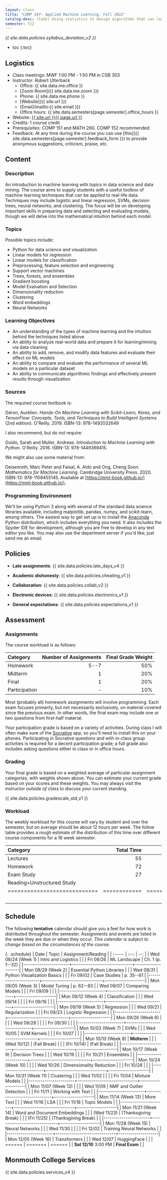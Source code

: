 ```yaml
---
layout: class
title: "COMP 347: Applied Machine Learning, Fall 2022"
catalog-desc: (todo) Using statistics to design algorithms that can learn from data.
semester: f22
---
```


*{{ site.data.policies.syllabus_deviation_v2 }}*

* toc
{:toc}

## Logistics

* Class meetings: MWF 1:00 PM - 1:50 PM in CSB 303
* Instructor: Robert Utterback
  * Office: {{ site.data.me.office }}
  * [Zoom Room]({{ site.data.me.zoom }})
  * Phone: {{ site.data.me.phone }}
  * [Website]({{ site.url }})
  * [Email](mailto:{{ site.email }})
  * Office hours: {{ site.data.semesters[page.semester].office_hours }}
* Website: <a href="{{ site.url }}{{ page.url }}">{{ site.url }}{{ page.url }}</a>
* Credits: 1 course credit
* Prerequisites: COMP 151 and MATH 260. COMP 152 recommended.
* Feedback: At any time during the course you can use
  [this]({{ site.data.semesters[page.semester].feedback_form }}) to provide
  anonymous suggestions, criticism, praise, etc.

## Content

### Description

An introduction to machine learning with topics in data science and
data mining. The course aims to supply students with a useful toolbox
of machine learning techniques that can be applied to real-life
data. Techniques may include logistic and linear regression, SVMs,
decision trees, neural networks, and clustering. The focus will be on
developing important skills in preparing data and selecting and
evaluating models, though we will delve into the mathematical
intuition behind each model.

### Topics

Possible topics include:

* Python for data science and visualization
* Linear models for regression
* Linear models for classification
* Preprocessing, feature selection and engineering
* Support vector machines
* Trees, forests, and ensembles
* Gradient boosting
* Model Evaluation and Selection
* Dimensionality reduction
* Clustering
* Word embeddings
* Neural Networks

### Learning Objectives

* An understanding of the types of machine learning and the intuition behind the techniques listed above
* An ability to analyze real-world data and prepare it for learning/mining via data cleaning
* An ability to add, remove, and modify data features and evaluate their effect on ML models
* An ability to compare and evaluate the performance of several ML models on a particular dataset
* An ability to communicate algorithmic findings and effectively present results through visualization

### Sources

The required course textbook is:

Géron, Aurélien. *Hands-On Machine Learning with Scikit-Learn, Keras,
and TensorFlow: Concepts, Tools, and Techniques to Build Intelligent
Systems* (2nd edition). O'Reilly. 2019. ISBN-13: 978-1492032649

I also recommend, but do not require:

Guido, Sarah and Muller, Andreas. *Introduction to Machine Learning
with Python*. O'Reilly. 2016. ISBN-13: 978-1449369415.

We might also use some material from:

Deisenroth, Marc Peter and Faisal, A. Aldo and Ong, Cheng
Soon. *Mathematics for Machine Learning*. Cambridge University
Press. 2020. ISBN-13: 978-1108455145. Available at
[https://mml-book.github.io/](https://mml-book.github.io/).

### Programming Environment

We'll be using Python 3 along with several of the standard data
science libraries available, including matplotlib, pandas, numpy, and
scikit-learn, among others. The easiest way to get set up is to
install the [Anaconda](https://www.anaconda.com/) Python distribution,
which includes everything you need. It also includes the Spyder IDE
for development, although you are free to develop in any text editor
you like. You may also use the department server if you'd like; just
send me an email.

## Policies

* **Late assignments**: {{ site.data.policies.late_days_v4 }}

* **Academic dishonesty**: {{ site.data.policies.cheating_v1 }}

* **Collaboration**: {{ site.data.policies.collab_v2 }}

* **Electronic devices**: {{ site.data.policies.electronics_v1 }}

* **General expectations**: {{ site.data.policies.expectations_v1 }}

## Assessment

### Assignments

The course workload is as follows:

| Category      | Number of Assignments | Final Grade Weight |
| :-----        |              -------: |                 -: |
| Homework      |                  5--7 |                50% |
| Midterm       |                     1 |                20% |
| Final         |                     1 |                20% |
| Participation |                     - |                10% |

Most (probably all) homework assignments will involve
programming. Each exam focuses primarily, but not necessarily
exclusively, on material covered since the previous exam. In other
words, the final exam may include one or two questions from first-half
material.

Your participation grade is based on a variety of activities. During
class I will often make sure of the
[Socrative](https://socrative.com/) app, so you'll need to install
this on your phones. Participating in Socrative questions and with
in-class group activities is required for a decent participation
grade; a full grade also includes asking questions either in class or
in office hours.

### Grading

Your final grade is based on a weighted average of particular
assignment categories, with weights shown above. You can estimate your
current grade based on your scores and these weights. You may always
visit the instructor *outside of class* to discuss your current
standing.

{{ site.data.policies.gradescale_std_v1 }}

### Workload

The weekly workload for this course will vary by student and over the
semester, but on average should be about 12 hours per week. The follow
table provides a rough estimate of the distribution of this time over
different course components for a 16 week semester.

| Category                     |   Total Time |     Time/Week (Hours) |
| :-----                       |     -------: |    -----------------: |
| Lectures                     |           55 |                   2.5 |
| Homework                     |           72 |                   4.5 |
| Exam Study                   |           27 |                   1.5 |
| Reading+Unstructured Study   |              |                   2.5 |
| ============================ | ============ | ===================== |
|                              |              |                    11 |

## Schedule
The following **tentative** calendar should give you a feel for how
work is distributed throughout the semester. Assignments and events
are listed in the week they are due or when they occur. *This calendar
is subject to change based on the circumstances of the course*.

<!-- (let* ((start-date (org-read-date nil nil "2018-08-21")) -->
<!--        (end-date (org-read-date nil nil "2018-12-05")) -->
<!--        (days (list "Mon" "Tue" "Wed" "Fri")) -->
<!--        (current start-date)) -->
<!--   (while (string< current end-date) -->
<!--     (let* ((time (org-time-string-to-time current)) -->
<!--            (day (format-time-string "%a" time))) -->
<!--       (if (member day days) -->
<!--           (princ (concat (format-time-string "%a %m/%d" time) "\n")))) -->
<!--     (setq current (org-read-date nil nil "++1" nil (org-time-string-to-time current))))) -->

{: .schedule}
| Date                  | Topic                        | Assignment/Reading |
| :-----                | :--:                         | --:                |
| Wed 08/24 (Week 1)    | Intro and Logistics          |                    |
| Fri 08/26             | ML Landscape                 | Ch. 1 (p. 1--32)   |
|-----------------------+------------------------------+--------------------|
| Mon 08/29 (Week 2)    | Essential Python Libraries   |                    |
| Wed 08/31             | Python Visualization Basics  |                    |
| Fri 09/02             | Case Studies                 | p. 35--61          |
|-----------------------+------------------------------+--------------------|
| Mon 09/05 (Week 3)    | Model Tuning                 | p. 62--83          |
| Wed 09/07             | Comparing Models             |                    |
| Fri 09/09             |                              |                    |
|-----------------------+------------------------------+--------------------|
| Mon 09/12 (Week 4)    | Classification               |                    |
| Wed 09/14             |                              |                    |
| Fri 09/16             |                              |                    |
|-----------------------+------------------------------+--------------------|
| Mon 09/19 (Week 5)    | Regression                   |                    |
| Wed 09/21             | Regularization               |                    |
| Fri 09/23             | Logistic Regression          |                    |
|-----------------------+------------------------------+--------------------|
| Mon 09/26 (Week 6)    |                              |                    |
| Wed 09/28             |                              |                    |
| Fri 09/30             |                              |                    |
|-----------------------+------------------------------+--------------------|
| Mon 10/03 (Week 7)    | SVMs                         |                    |
| Wed 10/05             | SVM Kernels                  |                    |
| Fri 10/07             |                              |                    |
|-----------------------+------------------------------+--------------------|
| Mon 10/10 (Week 8)    | **Midterm**                  |                    |
| (Wed 10/12)           | (Fall Break)                 |                    |
| (Fri 10/14)           | (Fall Break)                 |                    |
|-----------------------+------------------------------+--------------------|
| Mon 10/17 (Week 9)    | Decision Trees               |                    |
| Wed 10/19             |                              |                    |
| Fri 10/21             | Ensembles                    |                    |
|-----------------------+------------------------------+--------------------|
| Mon 10/24 (Week 10)   |                              |                    |
| Wed 10/26             | Dimensionality Reduction     |                    |
| Fri 10/28             |                              |                    |
|-----------------------+------------------------------+--------------------|
| Mon 10/31 (Week 11)   | Clustering                   |                    |
| Wed 11/02             |                              |                    |
| Fri 11/04             | Mixture Models               |                    |
|-----------------------+------------------------------+--------------------|
| Mon 11/07 (Week 12)   |                              |                    |
| Wed 11/09             | NMF and Outlier Detection    |                    |
| Fri 11/11             | Working with Text            |                    |
|-----------------------+------------------------------+--------------------|
| Mon 11/14 (Week 13)   | More Text                    |                    |
| Wed 11/16             | LSA                          |                    |
| Fri 11/18             | Topic Models                 |                    |
|-----------------------+------------------------------+--------------------|
| Mon 11/21 (Week 14)   | Word and Document Embeddings |                    |
| (Wed 11/23)           | (Thanksgiving Break)         |                    |
| (Fri 11/25)           | (Thanksgiving Break)         |                    |
|-----------------------+------------------------------+--------------------|
| Mon 11/28 (Week 15)   | Neural Networks              |                    |
| Wed 11/30             |                              |                    |
| Fri 12/02             | Training Neural Networks     |                    |
|-----------------------+------------------------------+--------------------|
| Mon 12/05 (Week 16)   | Transformers                 |                    |
| Wed 12/07             | HuggingFace                  |                    |
| ======                | =======                      | ======             |
| **Sat 12/10** 3:00 PM | **Final Exam**               |                    |

## Monmouth College Services

{{ site.data.policies.services_v4 }}

<!-- Local Variables: -->
<!-- eval: (orgtbl-mode) -->
<!-- End: -->
